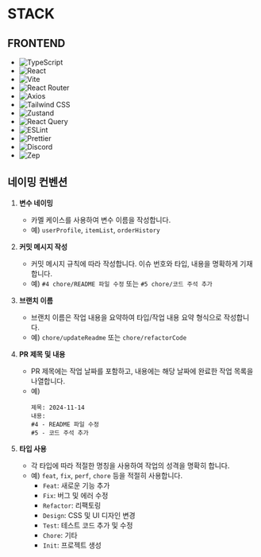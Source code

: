 # STACK

## FRONTEND

- ![TypeScript](https://img.shields.io/badge/TypeScript-007ACC?style=for-the-badge&logo=typescript&logoColor=white)
- ![React](https://img.shields.io/badge/React-61DAFB?style=for-the-badge&logo=react&logoColor=black)
- ![Vite](https://img.shields.io/badge/Vite-646CFF?style=for-the-badge&logo=vite&logoColor=white)
- ![React Router](https://img.shields.io/badge/React_Router-CA4246?style=for-the-badge&logo=react-router&logoColor=white)
- ![Axios](https://img.shields.io/badge/Axios-5A29E3?style=for-the-badge&logo=axios&logoColor=white)
- ![Tailwind CSS](https://img.shields.io/badge/Tailwind_CSS-38B2AC?style=for-the-badge&logo=tailwindcss&logoColor=white)
- ![Zustand](https://img.shields.io/badge/Zustand-B0BEC5?style=for-the-badge&logoColor=black)
- ![React Query](https://img.shields.io/badge/React_Query-FF4154?style=for-the-badge&logo=reactquery&logoColor=white)
- ![ESLint](https://img.shields.io/badge/ESLint-4B9CD3?style=for-the-badge&logo=eslint&logoColor=white)
- ![Prettier](https://img.shields.io/badge/Prettier-F7B93C?style=for-the-badge&logo=prettier&logoColor=black)
- ![Discord](https://img.shields.io/badge/Discord-7289DA?style=for-the-badge&logo=discord&logoColor=white)
- ![Zep](https://img.shields.io/badge/Zep-2C2F33?style=for-the-badge&logoColor=white)

## 네이밍 컨벤션

1. **변수 네이밍**
   - 카멜 케이스를 사용하여 변수 이름을 작성합니다.
   - 예) `userProfile`, `itemList`, `orderHistory`

2. **커밋 메시지 작성**
   - 커밋 메시지 규칙에 따라 작성합니다. 이슈 번호와 타입, 내용을 명확하게 기재합니다.
   - 예) `#4 chore/README 파일 수정` 또는 `#5 chore/코드 주석 추가`

3. **브랜치 이름**
   - 브랜치 이름은 작업 내용을 요약하여 타입/작업 내용 요약 형식으로 작성합니다.
   - 예) `chore/updateReadme` 또는 `chore/refactorCode`

4. **PR 제목 및 내용**
   - PR 제목에는 작업 날짜를 포함하고, 내용에는 해당 날짜에 완료한 작업 목록을 나열합니다.
   - 예)
     ```
     제목: 2024-11-14
     내용:
     #4 - README 파일 수정
     #5 - 코드 주석 추가
     ```

5. **타입 사용**
   - 각 타입에 따라 적절한 명칭을 사용하여 작업의 성격을 명확히 합니다.
   - 예) `feat`, `fix`, `perf`, `chore` 등을 적절히 사용합니다.
     - `Feat`: 새로운 기능 추가
     - `Fix`: 버그 및 에러 수정
     - `Refactor`: 리팩토링
     - `Design`: CSS 및 UI 디자인 변경
     - `Test`: 테스트 코드 추가 및 수정
     - `Chore`: 기타
     - `Init`: 프로젝트 생성
